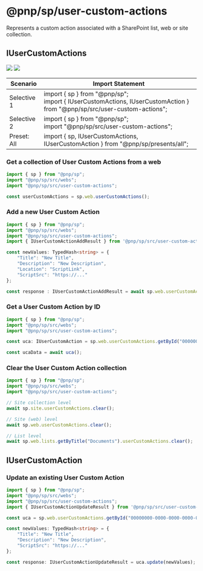 # @pnp/sp/user-custom-actions

Represents a custom action associated with a SharePoint list, web or site collection.

## IUserCustomActions

[![](https://img.shields.io/badge/Invokable-informational.svg)](../invokable.md) [![](https://img.shields.io/badge/Selective%20Imports-informational.svg)](../selective-imports.md)

|Scenario|Import Statement|
|--|--|
|Selective 1|import { sp } from "@pnp/sp";<br />import { IUserCustomActions, IUserCustomAction } from "@pnp/sp/src/user-custom-actions";|
|Selective 2|import { sp } from "@pnp/sp";<br />import "@pnp/sp/src/user-custom-actions";|
|Preset: All|import { sp, IUserCustomActions, IUserCustomAction } from "@pnp/sp/presents/all";|

### Get a collection of User Custom Actions from a web

```TypeScript
import { sp } from "@pnp/sp";
import "@pnp/sp/src/webs";
import "@pnp/sp/src/user-custom-actions";

const userCustomActions = sp.web.userCustomActions();
```

### Add a new User Custom Action

```TypeScript
import { sp } from "@pnp/sp";
import "@pnp/sp/src/webs";
import "@pnp/sp/src/user-custom-actions";
import { IUserCustomActionAddResult } from '@pnp/sp/src/user-custom-actions';

const newValues: TypedHash<string> = {
    "Title": "New Title",
    "Description": "New Description",
    "Location": "ScriptLink",
    "ScriptSrc": "https://..."
};

const response : IUserCustomActionAddResult = await sp.web.userCustomActions.add(newValues);
```

### Get a User Custom Action by ID

```TypeScript
import { sp } from "@pnp/sp";
import "@pnp/sp/src/webs";
import "@pnp/sp/src/user-custom-actions";

const uca: IUserCustomAction = sp.web.userCustomActions.getById("00000000-0000-0000-0000-000000000000");

const ucaData = await uca();
```

### Clear the User Custom Action collection

```TypeScript
import { sp } from "@pnp/sp";
import "@pnp/sp/src/webs";
import "@pnp/sp/src/user-custom-actions";

// Site collection level
await sp.site.userCustomActions.clear();

// Site (web) level
await sp.web.userCustomActions.clear();

// List level
await sp.web.lists.getByTitle("Documents").userCustomActions.clear();
```

## IUserCustomAction

### Update an existing User Custom Action

```TypeScript
import { sp } from "@pnp/sp";
import "@pnp/sp/src/webs";
import "@pnp/sp/src/user-custom-actions";
import { IUserCustomActionUpdateResult } from '@pnp/sp/src/user-custom-actions';

const uca = sp.web.userCustomActions.getById("00000000-0000-0000-0000-000000000000");

const newValues: TypedHash<string> = {
    "Title": "New Title",
    "Description": "New Description",
    "ScriptSrc": "https://..."
};

const response: IUserCustomActionUpdateResult = uca.update(newValues);
```